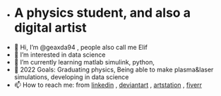 - # A physics student, and also a digital artist
- 👋 Hi, I’m @geaxda94 , people also call me Elif
- 👀 I’m interested in data science
- 🌱 I’m currently learning matlab simulink, python, 
- 💞️ 2022 Goals: Graduating physics, Being able to make plasma&laser simulations, developing in data science
- 📫 How to reach me: 
                     from [linkedin](https://www.linkedin.com/in/elif-bakkaloglu-607761157/)
                     , [deviantart](https://www.deviantart.com/geaxda/)
                     , [artstation](https://www.artstation.com/geaxda/)
                     , [fiverr](https://www.fiverr.com/geaxda/)
                    
<!---
geaxda94/geaxda94 is a ✨ special ✨ repository because its `README.md` (this file) appears on your GitHub profile.
You can click the Preview link to take a look at your changes.
--->
